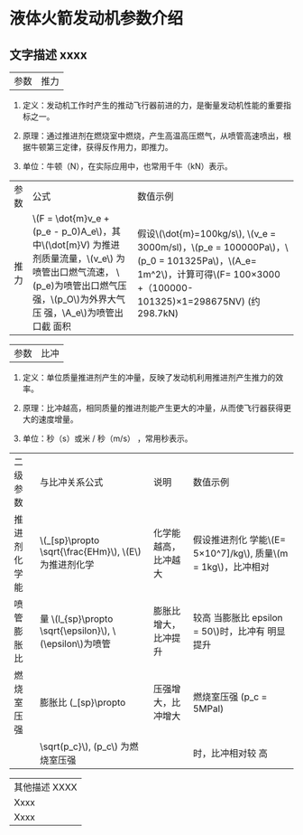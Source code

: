 # 液体火箭发动机参数介绍  

## 文字描述 xxxx  

<html><body><table><tr><td>参数</td><td>推力</td></tr></table></body></html>  

1. 定义：发动机工作时产生的推动飞行器前进的力，是衡量发动机性能的重要指标之一。  

2. 原理：通过推进剂在燃烧室中燃烧，产生高温高压燃气，从喷管高速喷出，根据牛顿第三定律，获得反作用力，即推力。  

3. 单位：牛顿（N），在实际应用中，也常用千牛（kN）表示。  

<html><body><table><tr><td>参数</td><td>公式</td><td>数值示例</td></tr><tr><td>推力</td><td>\(F = \dot{m}v_e + (p_e - p_0)A_e\)，其中\(\dot[m}V) 为推进剂质量流量，\(v_e\) 为喷管出口燃气流速， \(p_e)为喷管出口燃气压 强，\(p_O\)为外界大气压 强，\A_e\)为喷管出口截 面积</td><td>假设\(\dot{m}=100kg/s\), \(v_e = 3000m/sl)，\(p_e = 100000Pa\)，\(p_0 = 101325Pa\)，\(A_e= 1m^2\)，计算可得\(F= 100×3000 +（100000- 101325)×1=298675NV) (约298.7kN)</td></tr></table></body></html>  

<html><body><table><tr><td>参数</td><td>比冲</td></tr></table></body></html>  

1. 定义：单位质量推进剂产生的冲量，反映了发动机利用推进剂产生推力的效率。  

2. 原理：比冲越高，相同质量的推进剂能产生更大的冲量，从而使飞行器获得更大的速度增量。  

3. 单位：秒（s）或米 / 秒（m/s） ，常用秒表示。  

<html><body><table><tr><td>二级参数</td><td>与比冲关系公式</td><td>说明</td><td>数值示例</td></tr><tr><td>推进剂化学能</td><td>\(_[sp}\propto \sqrt{\frac{EHm}\), \(E\)为推进剂化学</td><td>化学能越高，比冲越大</td><td>假设推进剂化 学能\(E= 5×10^7]/kg\), 质量\(m = 1kg\)，比冲相对</td></tr><tr><td>喷管膨胀比</td><td>量 \(l_{sp}\propto \sqrt{\epsilon}\), \(\epsilon\)为喷管</td><td>膨胀比增大，比冲提升</td><td>较高 当膨胀比 epsilon = 50\)时，比冲有 明显提升</td></tr><tr><td>燃烧室压强</td><td>膨胀比 (_[sp}\propto</td><td>压强增大，比冲增大</td><td>燃烧室压强 (p_c = 5MPal)</td></tr><tr><td></td><td>\sqrt(p_c}\), (p_c\) 为燃烧室压强</td><td></td><td>时，比冲相对较 高</td></tr></table></body></html>  

<html><body><table><tr><td>其他描述 XXXX</td></tr><tr><td>Xxxx</td></tr><tr><td>Xxxx</td></tr></table></body></html>  